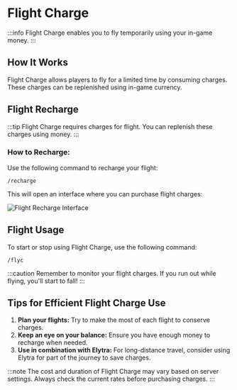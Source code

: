 ﻿# Flight Charge

:::info
Flight Charge enables you to fly temporarily using your in-game money.
:::

## How It Works

Flight Charge allows players to fly for a limited time by consuming charges. These charges can be replenished using in-game currency.

## Flight Recharge

:::tip
Flight Charge requires charges for flight. You can replenish these charges using money.
:::

### How to Recharge:

Use the following command to recharge your flight:

```
/recharge
```

This will open an interface where you can purchase flight charges:

![Flight Recharge Interface](/img/doc/features/filghtCharge/rechrage.png)

## Flight Usage

To start or stop using Flight Charge, use the following command:

```
/flyc
```

:::caution
Remember to monitor your flight charges. If you run out while flying, you'll start to fall!
:::

## Tips for Efficient Flight Charge Use

1. **Plan your flights:** Try to make the most of each flight to conserve charges.
2. **Keep an eye on your balance:** Ensure you have enough money to recharge when needed.
3. **Use in combination with Elytra:** For long-distance travel, consider using Elytra for part of the journey to save charges.

:::note
The cost and duration of Flight Charge may vary based on server settings. Always check the current rates before purchasing charges.
:::